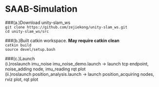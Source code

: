 # SAAB-Simulation

###(a.)Download unity-slam_ws <br>
```git clone https://github.com/zejiekong/unity-slam_ws.git``` <br>
```cd unity-slam_ws/src``` <br>

###(b.)Built catkin workspace. **May require catkin clean** <br>
```catkin build``` <br>
```source devel/setup.bash``` <br>

###(c.)Launch <br>
(i.)roslaunch imu_noise imu_noise_demo.launch -> launch tcp endpoint, noise_adding node, imu_reading rqt plot <br>
(ii.)roslaunch position_analysis.launch -> launch position_acquiring nodes, rviz plot, rqt plot <br>
